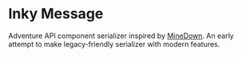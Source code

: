 # Inky Message
Adventure API component serializer inspired by [MineDown](https://github.com/Phoenix616/MineDown/tree/kyori-adventure). 
An early attempt to make legacy-friendly serializer with modern features.